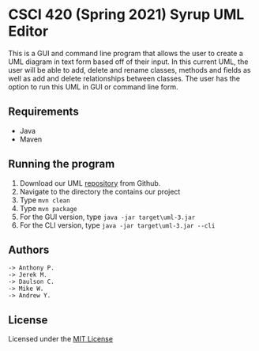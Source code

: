 # CSCI 420 (Spring 2021) Syrup UML Editor

This is a GUI and command line program that allows the user to create a UML diagram in text form based off of their input. In this current UML, the user will be able to add, delete and rename classes, methods and fields as well as add and delete relationships between classes. The user has the option to run this UML in GUI or command line form.

## Requirements

* Java
* Maven

## Running the program

1. Download our UML [repository](https://github.com/mucsci-students/2021sp-420-Syrup/tree/develop) from Github.
2. Navigate to the directory the contains our project
3. Type `mvn clean`
4. Type `mvn package`
5. For the GUI version, type `java -jar target\uml-3.jar`
6. For the CLI version, type `java -jar target\uml-3.jar --cli`

## Authors
```
-> Anthony P.
-> Jerek M.
-> Daulson C.
-> Mike W.
-> Andrew Y.
```
## License

Licensed under the [MIT License](https://github.com/mucsci-students/2021sp-420-Syrup/blob/README-file/LICENSE)
